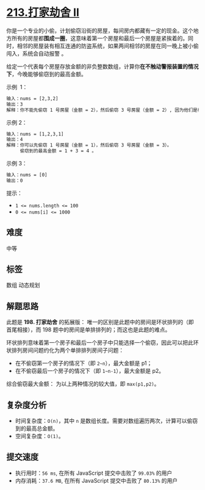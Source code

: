 # [213.打家劫舍 II](https://leetcode-cn.com/problems/house-robber-ii/)

你是一个专业的小偷，计划偷窃沿街的房屋，每间房内都藏有一定的现金。这个地方所有的房屋都**围成一圈**，这意味着第一个房屋和最后一个房屋是紧挨着的。同时，相邻的房屋装有相互连通的防盗系统，如果两间相邻的房屋在同一晚上被小偷闯入，系统会自动报警 。

给定一个代表每个房屋存放金额的非负整数数组，计算你**在不触动警报装置的情况下**，今晚能够偷窃到的最高金额。

示例  1：

```txt
输入：nums = [2,3,2]
输出：3
解释：你不能先偷窃 1 号房屋（金额 = 2），然后偷窃 3 号房屋（金额 = 2）, 因为他们是相邻的。
```

示例 2：

```txt
输入：nums = [1,2,3,1]
输出：4
解释：你可以先偷窃 1 号房屋（金额 = 1），然后偷窃 3 号房屋（金额 = 3）。
     偷窃到的最高金额 = 1 + 3 = 4 。
```

示例 3：

```txt
输入：nums = [0]
输出：0
```

提示：

- `1 <= nums.length <= 100`
- `0 <= nums[i] <= 1000`

## 难度

中等

## 标签

数组 动态规划

## 解题思路

此题是 **198. 打家劫舍** 的拓展版： 唯一的区别是此题中的房间是环状排列的（即首尾相接），而 198 题中的房间是单排排列的；而这也是此题的难点。

环状排列意味着第一个房子和最后一个房子中只能选择一个偷窃，因此可以把此环状排列房间问题约化为两个单排排列房间子问题：

- 在不偷窃第一个房子的情况下（即 `2~n`），最大金额是 p1；
- 在不偷窃最后一个房子的情况下（即 `1~n-1`），最大金额是 p2。

综合偷窃最大金额： 为以上两种情况的较大值，即 `max(p1,p2)`。

## 复杂度分析

- 时间复杂度：`O(n)`，其中 `n` 是数组长度。需要对数组遍历两次，计算可以偷窃到的最高总金额。
- 空间复杂度：`O(1)`。

## 提交速度

- 执行用时：`56 ms`, 在所有 JavaScript 提交中击败了 `99.03%` 的用户
- 内存消耗：`37.6 MB`, 在所有 JavaScript 提交中击败了 `80.13%` 的用户
